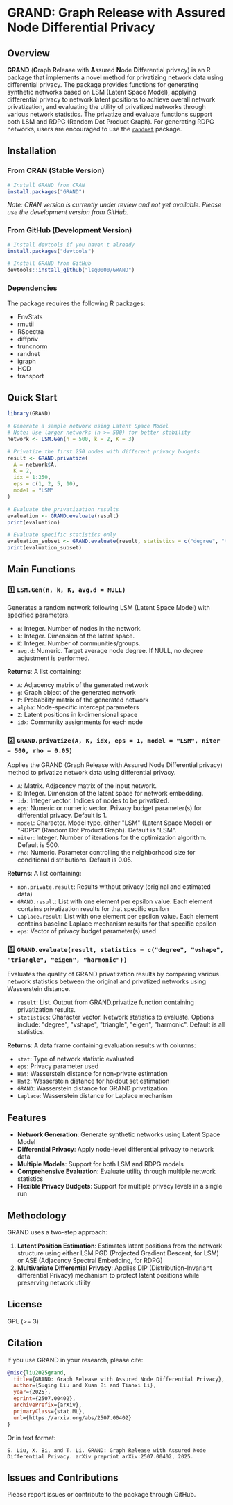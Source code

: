 # GRAND: Graph Release with Assured Node Differential Privacy

## Overview

**GRAND** (**G**raph **R**elease with **A**ssured **N**ode **D**ifferential privacy) is an R package that implements a novel method for privatizing network data using differential privacy. The package provides functions for generating synthetic networks based on LSM (Latent Space Model), applying differential privacy to network latent positions to achieve overall network privatization, and evaluating the utility of privatized networks through various network statistics. The privatize and evaluate functions support both LSM and RDPG (Random Dot Product Graph). For generating RDPG networks, users are encouraged to use the [`randnet`](https://cran.r-project.org/web/packages/randnet/) package.

## Installation

### From CRAN (Stable Version)

```r
# Install GRAND from CRAN
install.packages("GRAND")
```

*Note: CRAN version is currently under review and not yet available. Please use the development version from GitHub.*

### From GitHub (Development Version)

```r
# Install devtools if you haven't already
install.packages("devtools")

# Install GRAND from GitHub
devtools::install_github("lsq0000/GRAND")
```

### Dependencies

The package requires the following R packages:
- EnvStats
- rmutil  
- RSpectra
- diffpriv
- truncnorm
- randnet
- igraph
- HCD
- transport

## Quick Start

```r
library(GRAND)

# Generate a sample network using Latent Space Model
# Note: Use larger networks (n >= 500) for better stability
network <- LSM.Gen(n = 500, k = 2, K = 3)

# Privatize the first 250 nodes with different privacy budgets
result <- GRAND.privatize(
  A = network$A, 
  K = 2, 
  idx = 1:250, 
  eps = c(1, 2, 5, 10), 
  model = "LSM"
)

# Evaluate the privatization results
evaluation <- GRAND.evaluate(result)
print(evaluation)

# Evaluate specific statistics only
evaluation_subset <- GRAND.evaluate(result, statistics = c("degree", "triangle"))
print(evaluation_subset)
```

## Main Functions

### 1️⃣ `LSM.Gen(n, k, K, avg.d = NULL)`
Generates a random network following LSM (Latent Space Model) with specified parameters.

- `n`: Integer. Number of nodes in the network.
- `k`: Integer. Dimension of the latent space.
- `K`: Integer. Number of communities/groups.
- `avg.d`: Numeric. Target average node degree. If NULL, no degree adjustment is performed.

**Returns**: A list containing:
- `A`: Adjacency matrix of the generated network
- `g`: Graph object of the generated network
- `P`: Probability matrix of the generated network
- `alpha`: Node-specific intercept parameters
- `Z`: Latent positions in k-dimensional space
- `idx`: Community assignments for each node

### 2️⃣ `GRAND.privatize(A, K, idx, eps = 1, model = "LSM", niter = 500, rho = 0.05)`
Applies the GRAND (Graph Release with Assured Node Differential privacy) method to privatize network data using differential privacy.

- `A`: Matrix. Adjacency matrix of the input network.
- `K`: Integer. Dimension of the latent space for network embedding.
- `idx`: Integer vector. Indices of nodes to be privatized.
- `eps`: Numeric or numeric vector. Privacy budget parameter(s) for differential privacy. Default is 1.
- `model`: Character. Model type, either "LSM" (Latent Space Model) or "RDPG" (Random Dot Product Graph). Default is "LSM".
- `niter`: Integer. Number of iterations for the optimization algorithm. Default is 500.
- `rho`: Numeric. Parameter controlling the neighborhood size for conditional distributions. Default is 0.05.

**Returns**: A list containing:
- `non.private.result`: Results without privacy (original and estimated data)
- `GRAND.result`: List with one element per epsilon value. Each element contains privatization results for that specific epsilon
- `Laplace.result`: List with one element per epsilon value. Each element contains baseline Laplace mechanism results for that specific epsilon
- `eps`: Vector of privacy budget parameter(s) used

### 3️⃣ `GRAND.evaluate(result, statistics = c("degree", "vshape", "triangle", "eigen", "harmonic"))`
Evaluates the quality of GRAND privatization results by comparing various network statistics between the original and privatized networks using Wasserstein distance.

- `result`: List. Output from GRAND.privatize function containing privatization results.
- `statistics`: Character vector. Network statistics to evaluate. Options include: "degree", "vshape", "triangle", "eigen", "harmonic". Default is all statistics.

**Returns**: A data frame containing evaluation results with columns:
- `stat`: Type of network statistic evaluated
- `eps`: Privacy parameter used
- `Hat`: Wasserstein distance for non-private estimation
- `Hat2`: Wasserstein distance for holdout set estimation
- `GRAND`: Wasserstein distance for GRAND privatization
- `Laplace`: Wasserstein distance for Laplace mechanism

## Features

- **Network Generation**: Generate synthetic networks using Latent Space Model
- **Differential Privacy**: Apply node-level differential privacy to network data
- **Multiple Models**: Support for both LSM and RDPG models
- **Comprehensive Evaluation**: Evaluate utility through multiple network statistics
- **Flexible Privacy Budgets**: Support for multiple privacy levels in a single run

## Methodology

GRAND uses a two-step approach:
1. **Latent Position Estimation**: Estimates latent positions from the network structure using either LSM.PGD (Projected Gradient Descent, for LSM) or ASE (Adjacency Spectral Embedding, for RDPG)
2. **Multivariate Differential Privacy**: Applies DIP (Distribution-Invariant differential Privacy) mechanism to protect latent positions while preserving network utility

## License

GPL (>= 3)

## Citation

If you use GRAND in your research, please cite:

```bibtex
@misc{liu2025grand,
  title={GRAND: Graph Release with Assured Node Differential Privacy},
  author={Suqing Liu and Xuan Bi and Tianxi Li},
  year={2025},
  eprint={2507.00402},
  archivePrefix={arXiv},
  primaryClass={stat.ML},
  url={https://arxiv.org/abs/2507.00402}
}
```

Or in text format:
```
S. Liu, X. Bi, and T. Li. GRAND: Graph Release with Assured Node Differential Privacy. arXiv preprint arXiv:2507.00402, 2025.
```

## Issues and Contributions

Please report issues or contribute to the package through GitHub.